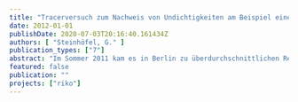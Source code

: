 ```yaml
---
title: "Tracerversuch zum Nachweis von Undichtigkeiten am Beispiel eines Vertikalfilterbrunnens des Wasserwerks Jungfernheide (Berlin)."
date: 2012-01-01
publishDate: 2020-07-03T20:16:40.161434Z
authors: [ "Steinhöfel, G." ]
publication_types: ["7"]
abstract: "Im Sommer 2011 kam es in Berlin zu überdurchschnittlichen Regenfällen von mehr als 200 Litern je Quadratmeter. Die Vervierfachung des durchschnittlichen Monatsniederschlages führte neben einer Erhöhung des Wasserpegels umliegender Gewässer zu einer Sättigung des Bodens mit Wasser. Es bestand die Annahme, dass durch die beschleunigte Versickerung oberflächennahen Wassers ein unerwünscht starker mikrobieller Eintrag in das Rohwasser von einzelnen Brunnen der BWB stattfand. Entscheidend bei der Betrachtung des vertikalen Transportes von pathogenen Keimen im Sickerwasser im direkten Brunnenumfeld war die Frage der minimalen Fließzeit bis zum Erreichen der Filteroberkante (FOK) des Brunnens. Ziel der vorliegenden Arbeit war die Untersuchung von unerwünschten Wasserzutritten entlang der Ausbaumaterialien eines Vertikalfilterbrunnens mit Tonsperre auf dem Gelände des WW Jungfernheide der BWB. Anhand von Feldversuchen, insbesondere durch den Markierungsversuch mit dem löslichen fluoreszierenden Farbtracer Uranin, sollte der ausgewählte Testbrunnen auf mögliche Kurzschlüsse an Abdichtungsvorrichtungen überprüft werden. Die Quantifizierung der Fließzeit und der Vergleich von Brunnen wurde nicht angestrebt. Es wurde lediglich bewertet, ob die Fließzeit eher im Bereich weniger Tage (Schutzfunktion fehlt) oder sich im Bereich mehrerer Wochen (Schutzfunktion vorhanden) befand. In Vorbereitung auf den Markierungsversuch mit dem Fluoreszenzfarbstoff Uranin wurden zur Bestimmung der potentiellen Versickerungsleistung innerhalb der Brunnenstube und im direkten Brunnenumfeld gezielte Vorversuche vorgenommen. Dabei wurden zum einen innerhalb der Brunnenstube potentielle Undichtigkeiten an den Brunnenkomponenten überprüft, zum anderen mit Hilfe eines provisorisch errichteten Ringinfiltrometers außerhalb des Brunnenbauwerks das Infiltrationsverhalten der Grundwasserüberdeckung erfasst. Unter Berücksichtigung einer berechneten minimal kritischen Infiltrationszeit wurde durch die Simulation eines kontinuierlichen Starkregenereignisses innerhalb von 10 Tagen der Markierungsversuch durchgeführt. Aus den gewonnenen Messergebnissen des Markierungsversuches konnte in erster Linie geschlussfolgert werden, dass es im Bereich entlang des Ausbaumaterials des Testbrunnens keine Umläufigkeiten an der Ringraumverfüllung gab und folglich eine intakte Schutzfunktion der Abdichtungsvorrichtung gegenüber schnell infiltrierendem Wasser vorhanden ist. Auch innerhalb der Brunnenstube konnte infolge der Vorversuche eine Dichtigkeit aller Komponenten nachgewiesen werden. Aufgrund einer unabsehbaren technisch bedingten Messunterbrechung während des Markierungsversuches wurde vereinbart einen zweiten Markierungsversuch zur Überprüfung der Richtigkeit durchzuführen. Da es sich bei den absolvierten Versuchen noch um unerprobte Verfahren zum phänomenologischen Nachweis von Kurzschlüssen an Vertikalfilterbrunnen der BWB handelt, ist bei einer entsprechenden Verbesserung der Methodik sowie in Betracht der schnellen und kostengünstigen Durchführung eine weitere Anwendung an Brunnen der BWB empfehlenswert."
featured: false
publication: ""
projects: ["riko"]
---
```



